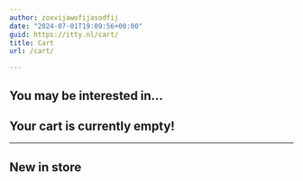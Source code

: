 ```yaml
---
author: zoxvijawofijasodfij
date: "2024-07-01T19:09:56+00:00"
guid: https://itty.nl/cart/
title: Cart
url: /cart/

---
```

## You may be interested in…

## Your cart is currently empty!

* * *

## New in store
